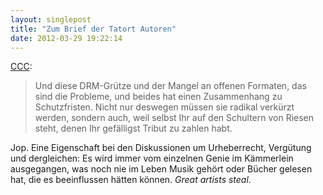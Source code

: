 ```yaml
---
layout: singlepost
title: "Zum Brief der Tatort Autoren"
date: 2012-03-29 19:22:14
---
```

[CCC](http://ccc.de/updates/2012/drehbuchautoren):
> Und diese DRM-Grütze und der Mangel an offenen Formaten, das sind die Probleme, und beides hat einen Zusammenhang zu Schutzfristen. Nicht nur deswegen müssen sie radikal verkürzt werden, sondern auch, weil selbst Ihr auf den Schultern von Riesen steht, denen Ihr gefälligst Tribut zu zahlen habt.

Jop. Eine Eigenschaft bei den Diskussionen um Urheberrecht, Vergütung und dergleichen: Es wird immer vom einzelnen Genie im Kämmerlein ausgegangen, was noch nie im Leben Musik gehört oder Bücher gelesen hat, die es beeinflussen hätten können. *Great artists steal*.